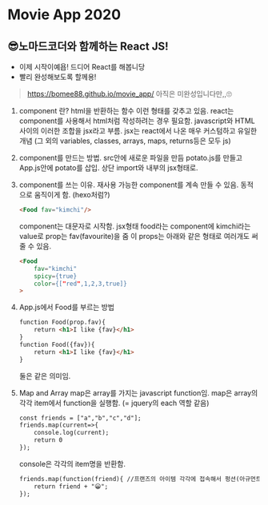 # Movie App 2020

## 😎노마드코더와 함께하는 React JS!
* 이제 시작이예욥! 드디어 React를 해봅니당
* 빨리 완성해보도록 할께용!

> https://bomee88.github.io/movie_app/  아직은 미완성입니다만,,🙄

1.   component 란?
    html을 반환하는 함수
  <App /> 이런 형태를 갖추고 있음. 
  react는 component를 사용해서 html처럼 작성하려는 경우 필요함.
  javascript와 HTML사이의 이러한 조합을 jsx라고 부름.
  jsx는 react에서 나온 매우 커스텀하고 유일한 개념 (그 외의 variables, classes, arrays, maps, returns등은 모두 js)

2. component를 만드는 방법.
    src안에 새로운 파일을 만듬
    potato.js를 만들고 App.js안에 potato를 삽입. 상단 import와 내부의 jsx형태로. 

3. component를 쓰는 이유.
    재사용 가능한 component를 계속 만들 수 있음.
    동적으로 움직이게 함. (hexo처럼?)
    ```html
    <Food fav="kimchi"/>
    ```
    component는 대문자로 시작함. jsx형태
    food라는 component에 kimchi라는 value로 prop는 fav(favourite)을 줌
    이 props는 아래와 같은 형태로 여러개도 써줄 수 있음.
    ```html
    <Food
        fav="kimchi"
        spicy={true}
        color={["red",1,2,3,true]}
    >
    ```

4. App.js에서 Food를 부르는 방법
    ```html
    function Food(prop.fav){
        return <h1>I like {fav}</h1>
    }
    function Food({fav}){
        return <h1>I like {fav}</h1>
    }
    ```
    둘은 같은 의미임.
    
5. Map and Array
    map은 array를 가지는 javascript function임.
    map은 array의 각각 item에서 function을 실행함.
    (= jquery의 each 역할 같음)
    ```html
    const friends = ["a","b","c","d"];
    friends.map(current=>{
        console.log(current);
        return 0
    });
    ```
    console은 각각의 item명을 반환함.
    ```html
    friends.map(function(friend){ //프랜즈의 아이템 각각에 접속해서 펑션(아규먼트)을 실행해라. 
        return friend + "😀";
    });
    ```
